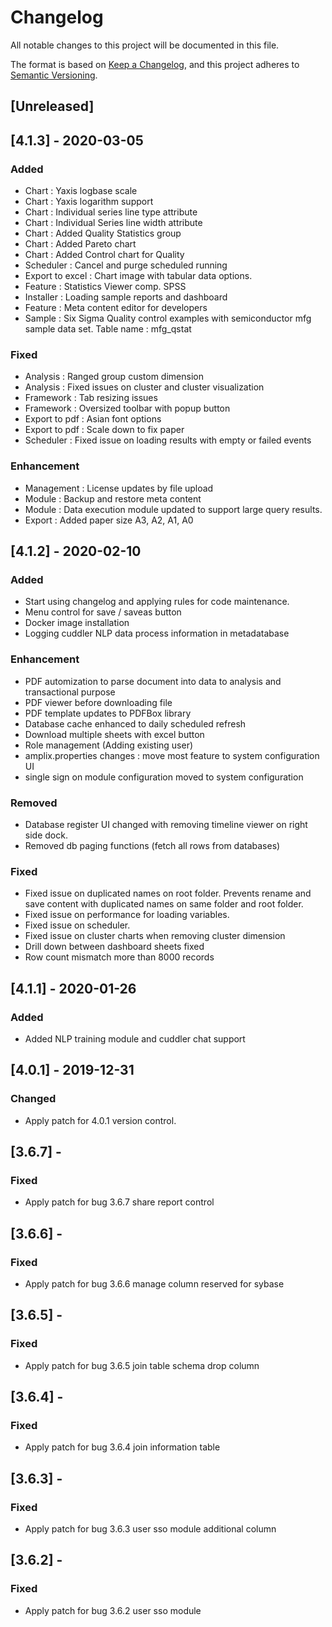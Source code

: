 # Changelog
All notable changes to this project will be documented in this file.

The format is based on [Keep a Changelog](https://keepachangelog.com/en/1.0.0/),
and this project adheres to [Semantic Versioning](https://semver.org/spec/v2.0.0.html).

## [Unreleased]

## [4.1.3] - 2020-03-05
### Added
- Chart : Yaxis logbase scale
- Chart : Yaxis logarithm support
- Chart : Individual series line type attribute
- Chart : Individual Series line width attribute
- Chart : Added Quality Statistics group
- Chart : Added Pareto chart
- Chart : Added Control chart for Quality
- Scheduler : Cancel and purge scheduled running
- Export to excel : Chart image with tabular data options.
- Feature : Statistics Viewer comp. SPSS
- Installer : Loading sample reports and dashboard
- Feature : Meta content editor for developers
- Sample : Six Sigma Quality control examples with semiconductor mfg sample data set. Table name : mfg_qstat

### Fixed
- Analysis : Ranged group custom dimension
- Analysis : Fixed issues on cluster and cluster visualization
- Framework : Tab resizing issues
- Framework : Oversized toolbar with popup button
- Export to pdf : Asian font options
- Export to pdf : Scale down to fix paper
- Scheduler : Fixed issue on loading results with empty or failed events

### Enhancement
- Management : License updates by file upload
- Module : Backup and restore meta content
- Module : Data execution module updated to support large query results.
- Export : Added paper size A3, A2, A1, A0

## [4.1.2] - 2020-02-10
### Added
- Start using changelog and applying rules for code maintenance.
- Menu control for save / saveas button
- Docker image installation
- Logging cuddler NLP data process information in metadatabase

### Enhancement
- PDF automization to parse document into data to analysis and transactional purpose
- PDF viewer before downloading file
- PDF template updates to PDFBox library
- Database cache enhanced to daily scheduled refresh
- Download multiple sheets with excel button
- Role management (Adding existing user)
- amplix.properties changes : move most feature to system configuration UI
- single sign on module configuration moved to system configuration

### Removed
- Database register UI changed with removing timeline viewer on right side dock.
- Removed db paging functions (fetch all rows from databases)

### Fixed
- Fixed issue on duplicated names on root folder. Prevents rename and save content with duplicated names on same folder and root folder.
- Fixed issue on performance for loading variables.
- Fixed issue on scheduler.
- Fixed issue on cluster charts when removing cluster dimension
- Drill down between dashboard sheets fixed
- Row count mismatch more than 8000 records

## [4.1.1] - 2020-01-26
### Added
- Added NLP training module and cuddler chat support

## [4.0.1] - 2019-12-31
### Changed
- Apply patch for 4.0.1 version control.

## [3.6.7] -
### Fixed
- Apply patch for bug 3.6.7 share report control

## [3.6.6] -
### Fixed
- Apply patch for bug 3.6.6 manage column reserved for sybase

## [3.6.5] -
### Fixed
- Apply patch for bug 3.6.5 join table schema drop column

## [3.6.4] -
### Fixed
- Apply patch for bug 3.6.4 join information table

## [3.6.3] - 
### Fixed
- Apply patch for bug 3.6.3 user sso module additional column

## [3.6.2] -
### Fixed
- Apply patch for bug 3.6.2 user sso module